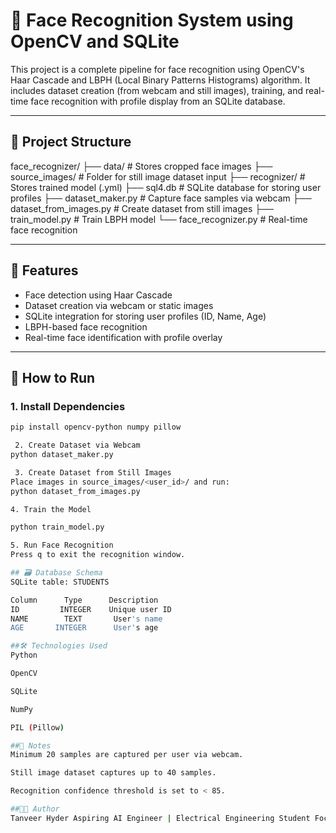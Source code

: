 # 🎯 Face Recognition System using OpenCV and SQLite

This project is a complete pipeline for face recognition using OpenCV's Haar Cascade and LBPH (Local Binary Patterns Histograms) algorithm. It includes dataset creation (from webcam and still images), training, and real-time face recognition with profile display from an SQLite database.

---

## 📁 Project Structure

face_recognizer/ 
├── data/ # Stores cropped face images 
├── source_images/ # Folder for still image dataset input 
├── recognizer/ # Stores trained model (.yml) 
├── sql4.db # SQLite database for storing user profiles
├── dataset_maker.py # Capture face samples via webcam
├── dataset_from_images.py # Create dataset from still images 
├── train_model.py # Train LBPH model 
└── face_recognizer.py # Real-time face recognition


---

## 🧠 Features

- Face detection using Haar Cascade
- Dataset creation via webcam or static images
- SQLite integration for storing user profiles (ID, Name, Age)
- LBPH-based face recognition
- Real-time face identification with profile overlay

---

## 🚀 How to Run

### 1. Install Dependencies

```bash
pip install opencv-python numpy pillow

 2. Create Dataset via Webcam
python dataset_maker.py

 3. Create Dataset from Still Images
Place images in source_images/<user_id>/ and run:
python dataset_from_images.py

4. Train the Model

python train_model.py

5. Run Face Recognition
Press q to exit the recognition window.

## 🗃️ Database Schema
SQLite table: STUDENTS

Column  	Type	  Description
ID	       INTEGER	  Unique user ID
NAME	    TEXT	   User's name
AGE	      INTEGER	   User's age

##🛠️ Technologies Used
Python

OpenCV

SQLite

NumPy

PIL (Pillow)

##📌 Notes
Minimum 20 samples are captured per user via webcam.

Still image dataset captures up to 40 samples.

Recognition confidence threshold is set to < 85.

##👨‍💻 Author
Tanveer Hyder Aspiring AI Engineer | Electrical Engineering Student Focused on ethical AI and real-world applications.